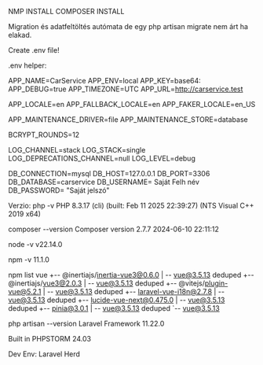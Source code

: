 NMP INSTALL COMPOSER INSTALL

Migration és adatfeltöltés autómata de egy php artisan migrate nem árt ha elakad.

Create .env file!

.env helper:

APP_NAME=CarService APP_ENV=local APP_KEY=base64: APP_DEBUG=true APP_TIMEZONE=UTC APP_URL=http://carservice.test

APP_LOCALE=en APP_FALLBACK_LOCALE=en APP_FAKER_LOCALE=en_US

APP_MAINTENANCE_DRIVER=file APP_MAINTENANCE_STORE=database

BCRYPT_ROUNDS=12

LOG_CHANNEL=stack LOG_STACK=single LOG_DEPRECATIONS_CHANNEL=null LOG_LEVEL=debug

DB_CONNECTION=mysql DB_HOST=127.0.0.1 DB_PORT=3306 DB_DATABASE=carservice DB_USERNAME= Saját Felh név DB_PASSWORD= "Saját jelszó"

Verzio: php -v PHP 8.3.17 (cli) (built: Feb 11 2025 22:39:27) (NTS Visual C++ 2019 x64)

composer --version Composer version 2.7.7 2024-06-10 22:11:12

node -v v22.14.0

npm -v
11.1.0

npm list vue +-- @inertiajs/inertia-vue3@0.6.0 | -- vue@3.5.13 deduped +-- @inertiajs/vue3@2.0.3 | -- vue@3.5.13 deduped +-- @vitejs/plugin-vue@5.2.1 | -- vue@3.5.13 deduped +-- laravel-vue-i18n@2.7.8 | -- vue@3.5.13 deduped +-- lucide-vue-next@0.475.0 | -- vue@3.5.13 deduped +-- pinia@3.0.1 | -- vue@3.5.13 deduped `-- vue@3.5.13

php artisan --version Laravel Framework 11.22.0

Built in PHPSTORM 24.03

Dev Env: Laravel Herd